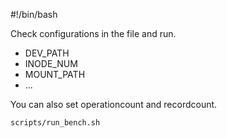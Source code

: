 #!/bin/bash

Check configurations in the file and run.

- DEV_PATH
- INODE_NUM
- MOUNT_PATH
- ...

You can also set operationcount and recordcount.

```
scripts/run_bench.sh
```
